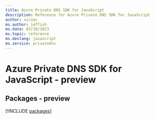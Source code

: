 ```yaml
---
title: Azure Private DNS SDK for JavaScript
description: Reference for Azure Private DNS SDK for JavaScript
author: xirzec
ms.author: jeffish
ms.data: 03/18/2023
ms.topic: reference
ms.devlang: javascript
ms.service: privatedns
---
```

# Azure Private DNS SDK for JavaScript - preview
## Packages - preview
[!INCLUDE [packages](private-dns-index.md)]